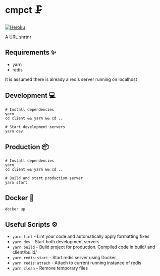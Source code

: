 # cmpct 🗜

[![Heroku](https://pyheroku-badge.herokuapp.com/?app=cmpct&style=flat-square)](https://cmpct.tk)

A URL shrtnr

## Requirements ✨

-   yarn
-   redis

It is assumed there is already a redis server running on localhost

## Development 💻

```shell
# Install dependencies
yarn
cd client && yarn && cd ..

# Start development servers
yarn dev
```

## Production 📦

```shell
# Install dependencies
yarn
cd client && yarn && cd ..

# Build and start production server
yarn start
```

## Docker 🐳

```shell
docker up
```

## Useful Scripts ⚙

-   `yarn lint` - Lint your code and automatically apply formatting fixes
-   `yarn dev` - Start both development servers
-   `yarn build` - Build project for production. Compiled code in build/ and client/build/
-   `yarn redis:start` - Start redis server using Docker
-   `yarn redis:attach` - Attach to current running instance of redis
-   `yarn clean` - Remove temporary files
